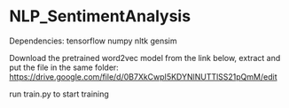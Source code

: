 # NLP_SentimentAnalysis

Dependencies:
tensorflow
numpy
nltk
gensim

Download the pretrained word2vec model from the link below, extract and put the file in the same folder:
https://drive.google.com/file/d/0B7XkCwpI5KDYNlNUTTlSS21pQmM/edit


run train.py to start training